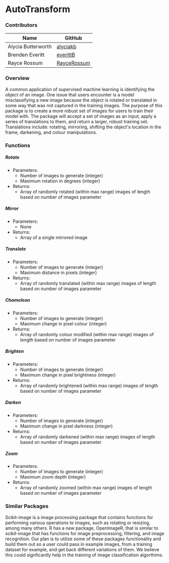 # AutoTransform

### Contributors

| Name | GitHub |
|---|---|
| Alycia Butterworth | [alyciakb](https://github.com/alyciakb) |
| Brenden Everitt | [everittB](https://github.com/everittB) |
| Rayce Rossum | [RayceRossum](https://github.com/RayceRossum) |


### Overview

A common application of supervised machine learning is identifying the object of an image. One issue that users encounter is a model misclassifying a new image because the object is rotated or translated in some way that was not captured in the training images. The purpose of this package is to create a more robust set of images for users to train their model with. The package will accept a set of images as an input, apply a series of translations to them, and return a larger, robust training set. Translations include: rotating, mirroring, shifting the object's location in the frame, darkening, and colour manipulations.

### Functions

##### Rotate
- Parameters:
  - Number of images to generate (integer)
  - Maximum rotation in degrees (integer)
- Returns:
  - Array of randomly rotated (within max range) images of length based on number of images parameter

##### Mirror
- Parameters:
  - None
- Returns:
  - Array of a single mirrored image

##### Translate
- Parameters:
  - Number of images to generate (integer)
  - Maximum distance in pixels (integer)
- Returns:
  - Array of randomly translated (within max range) images of length based on number of images parameter

##### Chameleon
- Parameters:
  - Number of images to generate (integer)
  - Maximum change in pixel colour (integer)
- Returns:
  - Array of randomly colour modified (within max range) images of length based on number of images parameter

##### Brighten
- Parameters:
  - Number of images to generate (integer)
  - Maximum change in pixel brightness (integer)
- Returns:
  - Array of randomly brightened (within max range) images of length based on number of images parameter

##### Darken
- Parameters:
  - Number of images to generate (integer)
  - Maximum change in pixel darkness (integer)
- Returns:
  - Array of randomly darkened (within max range) images of length based on number of images parameter

##### Zoom
- Parameters:
  - Number of images to generate (integer)
  - Maximum zoom depth (integer)
- Returns:
  - Array of randomly zoomed (within max range) images of length based on number of images parameter


### Similar Packages

Scikit-image is a image processing package that contains functions for performing various operations to images, such as rotating or resizing, among many others. R has a new package, OpenImageR, that is similar to scikit-image that has functions for image preprocessing, filtering, and image recognition. Our plan is to utilize some of these packages functionality and build them out so a user could pass in example images, from a training dataset for example, and get back different variations of them. We believe this could signficantly help in the training of image classification algorthims. 
